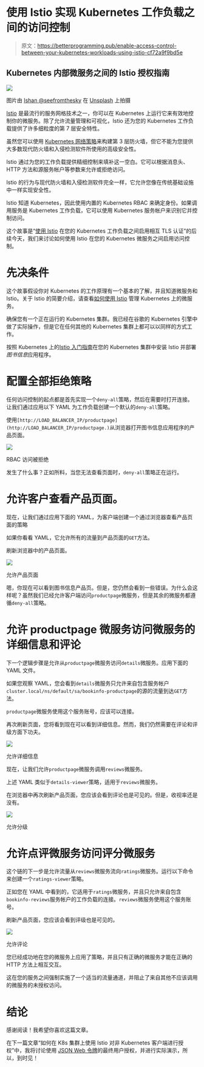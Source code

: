 # 使用 Istio 实现 Kubernetes 工作负载之间的访问控制

> 原文：<https://betterprogramming.pub/enable-access-control-between-your-kubernetes-workloads-using-istio-cf72a9f9bd5e>

## Kubernetes 内部微服务之间的 Istio 授权指南

![](img/d48ae5908dadc6049319d9e1dbf1d73a.png)

图片由 [Ishan @seefromthesky](https://unsplash.com/@seefromthesky?utm_source=unsplash&utm_medium=referral&utm_content=creditCopyText) 在 [Unsplash](https://unsplash.com/s/photos/roads?utm_source=unsplash&utm_medium=referral&utm_content=creditCopyText) 上拍摄

[Istio](https://istio.io) 是最流行的服务网格技术之一，你可以在 Kubernetes 上运行它来有效地控制你的微服务。除了允许流量管理和可视化，Istio 还为您的 Kubernetes 工作负载提供了许多细粒度的第 7 层安全特性。

虽然您可以使用 [Kubernetes 网络策略](https://medium.com/better-programming/how-to-secure-kubernetes-using-network-policies-bbb940909364)来构建第 3 层防火墙，但它不能为您提供大多数现代防火墙和入侵检测软件所使用的高级安全性。

Istio 通过为您的工作负载提供精细控制来填补这一空白。它可以根据消息头、HTTP 方法和源服务帐户等参数来允许或拒绝访问。

Istio 的行为与现代防火墙和入侵检测软件完全一样，它允许您像在传统基础设施中一样实现安全性。

Istio 知道 Kubernetes，因此使用内置的 Kubernetes RBAC 来确定身份。如果调用服务是 Kubernetes 工作负载，它可以使用 Kubernetes 服务帐户来识别它并控制访问。

这个故事是“[使用 Istio](https://medium.com/better-programming/enable-mutual-tls-authentication-between-your-kubernetes-workloads-using-istio-65338c8adf82) 在您的 Kubernetes 工作负载之间启用相互 TLS 认证”的后续今天，我们来讨论如何使用 Istio 在您的 Kubernetes 微服务之间启用访问控制。

# 先决条件

这个故事假设你对 Kubernetes 的工作原理有一个基本的了解，并且知道微服务和 Istio。关于 Istio 的简要介绍，请查看[如何使用 Istio](https://medium.com/better-programming/how-to-manage-microservices-on-kubernetes-with-istio-c25e97a60a59) 管理 Kubernetes 上的微服务。

确保您有一个正在运行的 Kubernetes 集群。我已经在谷歌的 Kubernetes 引擎中做了实际操作，但是它在任何其他的 Kubernetes 集群上都可以以同样的方式工作。

按照 Kubernetes 上的[Istio 入门指南](https://medium.com/better-programming/getting-started-with-istio-on-kubernetes-e582800121ea)在您的 Kubernetes 集群中安装 Istio 并部署*图书信息*应用程序。

# 配置全部拒绝策略

任何访问控制的起点都是首先实现一个`deny-all`策略，然后在需要时打开连接。让我们通过应用以下 YAML 为工作负载创建一个默认的`deny-all`策略。

使用`[http://LOAD_BALANCER_IP/productpage](http://LOAD_BALANCER_IP/productpage.)`从浏览器打开图书信息应用程序的产品页面。

![](img/78bbab5e2ea5fcf42298330f9d658e88.png)

RBAC 访问被拒绝

发生了什么事？正如所料，当您无法查看页面时，`deny-all`策略正在运行。

# 允许客户查看产品页面。

现在，让我们通过应用下面的 YAML，为客户端创建一个通过浏览器查看产品页面的策略

如果你看看 YAML，它允许所有的流量到产品页面的`GET`方法。

刷新浏览器中的产品页面。

![](img/df5ce19e637f6f0fa97243c32060e7c5.png)

允许产品页面

嗯，你现在可以看到图书信息产品页。但是，您仍然会看到一些错误。为什么会这样呢？虽然我们已经允许客户端访问`productpage`微服务，但是其余的微服务都遵循`deny-all`策略。

# 允许 productpage 微服务访问微服务的详细信息和评论

下一个逻辑步骤是允许从`productpage`微服务访问`details`微服务。应用下面的 YAML 文件。

如果您观察 YAML，您会看到`details`微服务只允许来自包含服务帐户`cluster.local/ns/default/sa/bookinfo-productpage`的源的流量到达`GET`方法。

`productpage`微服务使用这个服务账号，应该可以连接。

再次刷新页面，您将看到现在可以看到详细信息。然而，我们仍然需要在评论和评级方面下功夫。

![](img/c51e3a08152431a273f71948127e77c4.png)

允许详细信息

现在，让我们允许`productpage`微服务调用`reviews`微服务。

上述 YAML 类似于`details-viewer`策略，适用于`reviews`微服务。

在浏览器中再次刷新产品页面，您应该会看到评论也是可见的。但是，收视率还是没有。

![](img/90a8eff342bce3294daa3e7fc9b4fecb.png)

允许分级

# 允许点评微服务访问评分微服务

这个链的下一步是允许流量从`reviews`微服务流向`ratings`微服务。运行以下命令来创建一个`ratings-viewer`策略。

正如您在 YAML 中看到的，它适用于`ratings`微服务，并且只允许来自包含`bookinfo-reviews`服务帐户的工作负载的连接。`reviews`微服务使用这个服务账号。

刷新产品页面，您应该会看到评级也是可见的。

![](img/bcca4a59edf21ab84d3e327e4eb87081.png)

允许评论

您已经成功地在您的微服务上应用了策略，并且只有正确的微服务才能在正确的 HTTP 方法上相互交互。

这在您的服务之间强制实施了一个适当的流量通道，并阻止了来自其他不应该调用的微服务的未授权访问。

# 结论

感谢阅读！我希望你喜欢这篇文章。

在下一篇文章“如何在 K8s 集群上使用 Istio 对非 Kubernetes 客户端进行授权”中，我将讨论使用 [JSON Web 令牌](https://jwt.io/)的最终用户授权，并进行实际演示，所以，到时见！